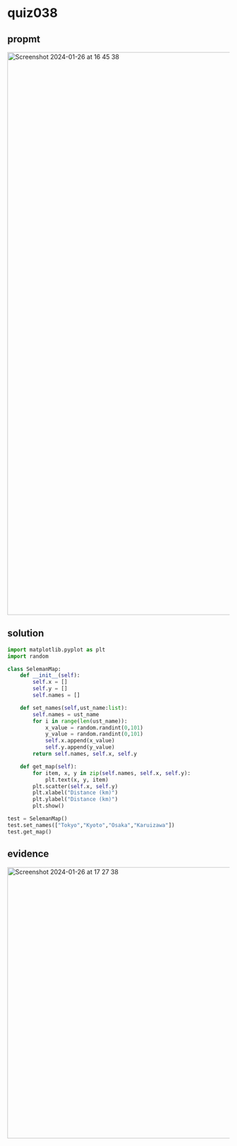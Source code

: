 # quiz038

## propmt
<img width="1276" alt="Screenshot 2024-01-26 at 16 45 38" src="https://github.com/ayyyane/unit3_g11/assets/142702159/0803810f-4792-41b0-8ddb-143034ec56e4">


## solution

```.py
import matplotlib.pyplot as plt
import random

class SelemanMap:
    def __init__(self):
        self.x = []
        self.y = []
        self.names = []

    def set_names(self,ust_name:list):
        self.names = ust_name
        for i in range(len(ust_name)):
            x_value = random.randint(0,101)
            y_value = random.randint(0,101)
            self.x.append(x_value)
            self.y.append(y_value)
        return self.names, self.x, self.y

    def get_map(self):
        for item, x, y in zip(self.names, self.x, self.y):
            plt.text(x, y, item)
        plt.scatter(self.x, self.y)
        plt.xlabel("Distance (km)")
        plt.ylabel("Distance (km)")
        plt.show()

test = SelemanMap()
test.set_names(["Tokyo","Kyoto","Osaka","Karuizawa"])
test.get_map()


```

## evidence
<img width="615" alt="Screenshot 2024-01-26 at 17 27 38" src="https://github.com/ayyyane/unit3_g11/assets/142702159/0183d53c-a500-4167-b034-76afd9cc4bae">

